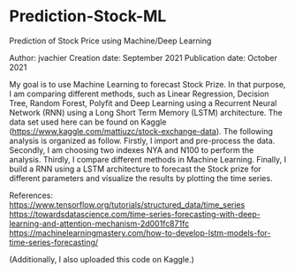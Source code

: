 # Prediction-Stock-ML

Prediction of Stock Price using Machine/Deep Learning 

Author: jvachier 
Creation date: September 2021 
Publication date: October 2021 

My goal is to use Machine Learning to forecast Stock Prize. In that purpose, I am comparing different methods, such as Linear Regression, Decision Tree, Random Forest, Polyfit and Deep Learning using a Recurrent Neural Network (RNN) using a Long Short Term Memory (LSTM) architecture. The data set used here can be found on Kaggle (https://www.kaggle.com/mattiuzc/stock-exchange-data). The following analysis is organized as follow. Firstly, I import and pre-process the data. Secondly, I am choosing two indexes NYA and N100 to perform the analysis. Thirdly, I compare different methods in Machine Learning. Finally, I build a RNN using a LSTM architecture to forecast the Stock prize for different parameters and visualize the results by plotting the time series.

References:
https://www.tensorflow.org/tutorials/structured_data/time_series 
https://towardsdatascience.com/time-series-forecasting-with-deep-learning-and-attention-mechanism-2d001fc871fc 
https://machinelearningmastery.com/how-to-develop-lstm-models-for-time-series-forecasting/

(Additionally, I also uploaded this code on Kaggle.)
